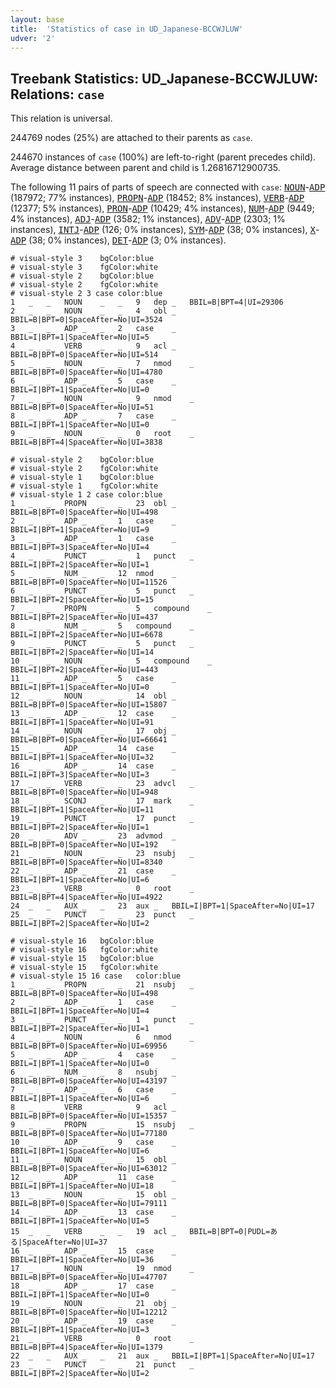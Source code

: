 ```yaml
---
layout: base
title:  'Statistics of case in UD_Japanese-BCCWJLUW'
udver: '2'
---
```


## Treebank Statistics: UD_Japanese-BCCWJLUW: Relations: `case`

This relation is universal.

244769 nodes (25%) are attached to their parents as `case`.

244670 instances of `case` (100%) are left-to-right (parent precedes child).
Average distance between parent and child is 1.26816712900735.

The following 11 pairs of parts of speech are connected with `case`: <tt><a href="ja_bccwjluw-pos-NOUN.html">NOUN</a></tt>-<tt><a href="ja_bccwjluw-pos-ADP.html">ADP</a></tt> (187972; 77% instances), <tt><a href="ja_bccwjluw-pos-PROPN.html">PROPN</a></tt>-<tt><a href="ja_bccwjluw-pos-ADP.html">ADP</a></tt> (18452; 8% instances), <tt><a href="ja_bccwjluw-pos-VERB.html">VERB</a></tt>-<tt><a href="ja_bccwjluw-pos-ADP.html">ADP</a></tt> (12377; 5% instances), <tt><a href="ja_bccwjluw-pos-PRON.html">PRON</a></tt>-<tt><a href="ja_bccwjluw-pos-ADP.html">ADP</a></tt> (10429; 4% instances), <tt><a href="ja_bccwjluw-pos-NUM.html">NUM</a></tt>-<tt><a href="ja_bccwjluw-pos-ADP.html">ADP</a></tt> (9449; 4% instances), <tt><a href="ja_bccwjluw-pos-ADJ.html">ADJ</a></tt>-<tt><a href="ja_bccwjluw-pos-ADP.html">ADP</a></tt> (3582; 1% instances), <tt><a href="ja_bccwjluw-pos-ADV.html">ADV</a></tt>-<tt><a href="ja_bccwjluw-pos-ADP.html">ADP</a></tt> (2303; 1% instances), <tt><a href="ja_bccwjluw-pos-INTJ.html">INTJ</a></tt>-<tt><a href="ja_bccwjluw-pos-ADP.html">ADP</a></tt> (126; 0% instances), <tt><a href="ja_bccwjluw-pos-SYM.html">SYM</a></tt>-<tt><a href="ja_bccwjluw-pos-ADP.html">ADP</a></tt> (38; 0% instances), <tt><a href="ja_bccwjluw-pos-X.html">X</a></tt>-<tt><a href="ja_bccwjluw-pos-ADP.html">ADP</a></tt> (38; 0% instances), <tt><a href="ja_bccwjluw-pos-DET.html">DET</a></tt>-<tt><a href="ja_bccwjluw-pos-ADP.html">ADP</a></tt> (3; 0% instances).


~~~ conllu
# visual-style 3	bgColor:blue
# visual-style 3	fgColor:white
# visual-style 2	bgColor:blue
# visual-style 2	fgColor:white
# visual-style 2 3 case	color:blue
1	_	_	NOUN	_	_	9	dep	_	BBIL=B|BPT=4|UI=29306
2	_	_	NOUN	_	_	4	obl	_	BBIL=B|BPT=0|SpaceAfter=No|UI=3524
3	_	_	ADP	_	_	2	case	_	BBIL=I|BPT=1|SpaceAfter=No|UI=5
4	_	_	VERB	_	_	9	acl	_	BBIL=B|BPT=0|SpaceAfter=No|UI=514
5	_	_	NOUN	_	_	7	nmod	_	BBIL=B|BPT=0|SpaceAfter=No|UI=4780
6	_	_	ADP	_	_	5	case	_	BBIL=I|BPT=1|SpaceAfter=No|UI=0
7	_	_	NOUN	_	_	9	nmod	_	BBIL=B|BPT=0|SpaceAfter=No|UI=51
8	_	_	ADP	_	_	7	case	_	BBIL=I|BPT=1|SpaceAfter=No|UI=0
9	_	_	NOUN	_	_	0	root	_	BBIL=B|BPT=4|SpaceAfter=No|UI=3838

~~~


~~~ conllu
# visual-style 2	bgColor:blue
# visual-style 2	fgColor:white
# visual-style 1	bgColor:blue
# visual-style 1	fgColor:white
# visual-style 1 2 case	color:blue
1	_	_	PROPN	_	_	23	obl	_	BBIL=B|BPT=0|SpaceAfter=No|UI=498
2	_	_	ADP	_	_	1	case	_	BBIL=I|BPT=1|SpaceAfter=No|UI=9
3	_	_	ADP	_	_	1	case	_	BBIL=I|BPT=3|SpaceAfter=No|UI=4
4	_	_	PUNCT	_	_	1	punct	_	BBIL=I|BPT=2|SpaceAfter=No|UI=1
5	_	_	NUM	_	_	12	nmod	_	BBIL=B|BPT=0|SpaceAfter=No|UI=11526
6	_	_	PUNCT	_	_	5	punct	_	BBIL=I|BPT=2|SpaceAfter=No|UI=15
7	_	_	PROPN	_	_	5	compound	_	BBIL=I|BPT=2|SpaceAfter=No|UI=437
8	_	_	NUM	_	_	5	compound	_	BBIL=I|BPT=2|SpaceAfter=No|UI=6678
9	_	_	PUNCT	_	_	5	punct	_	BBIL=I|BPT=2|SpaceAfter=No|UI=14
10	_	_	NOUN	_	_	5	compound	_	BBIL=I|BPT=2|SpaceAfter=No|UI=443
11	_	_	ADP	_	_	5	case	_	BBIL=I|BPT=1|SpaceAfter=No|UI=0
12	_	_	NOUN	_	_	14	obl	_	BBIL=B|BPT=0|SpaceAfter=No|UI=15807
13	_	_	ADP	_	_	12	case	_	BBIL=I|BPT=1|SpaceAfter=No|UI=91
14	_	_	NOUN	_	_	17	obj	_	BBIL=B|BPT=0|SpaceAfter=No|UI=66641
15	_	_	ADP	_	_	14	case	_	BBIL=I|BPT=1|SpaceAfter=No|UI=32
16	_	_	ADP	_	_	14	case	_	BBIL=I|BPT=3|SpaceAfter=No|UI=3
17	_	_	VERB	_	_	23	advcl	_	BBIL=B|BPT=0|SpaceAfter=No|UI=948
18	_	_	SCONJ	_	_	17	mark	_	BBIL=I|BPT=1|SpaceAfter=No|UI=11
19	_	_	PUNCT	_	_	17	punct	_	BBIL=I|BPT=2|SpaceAfter=No|UI=1
20	_	_	ADV	_	_	23	advmod	_	BBIL=B|BPT=0|SpaceAfter=No|UI=192
21	_	_	NOUN	_	_	23	nsubj	_	BBIL=B|BPT=0|SpaceAfter=No|UI=8340
22	_	_	ADP	_	_	21	case	_	BBIL=I|BPT=1|SpaceAfter=No|UI=6
23	_	_	VERB	_	_	0	root	_	BBIL=B|BPT=4|SpaceAfter=No|UI=4922
24	_	_	AUX	_	_	23	aux	_	BBIL=I|BPT=1|SpaceAfter=No|UI=17
25	_	_	PUNCT	_	_	23	punct	_	BBIL=I|BPT=2|SpaceAfter=No|UI=2

~~~


~~~ conllu
# visual-style 16	bgColor:blue
# visual-style 16	fgColor:white
# visual-style 15	bgColor:blue
# visual-style 15	fgColor:white
# visual-style 15 16 case	color:blue
1	_	_	PROPN	_	_	21	nsubj	_	BBIL=B|BPT=0|SpaceAfter=No|UI=498
2	_	_	ADP	_	_	1	case	_	BBIL=I|BPT=1|SpaceAfter=No|UI=4
3	_	_	PUNCT	_	_	1	punct	_	BBIL=I|BPT=2|SpaceAfter=No|UI=1
4	_	_	NOUN	_	_	6	nmod	_	BBIL=B|BPT=0|SpaceAfter=No|UI=69956
5	_	_	ADP	_	_	4	case	_	BBIL=I|BPT=1|SpaceAfter=No|UI=0
6	_	_	NUM	_	_	8	nsubj	_	BBIL=B|BPT=0|SpaceAfter=No|UI=43197
7	_	_	ADP	_	_	6	case	_	BBIL=I|BPT=1|SpaceAfter=No|UI=6
8	_	_	VERB	_	_	9	acl	_	BBIL=B|BPT=0|SpaceAfter=No|UI=15357
9	_	_	PROPN	_	_	15	nsubj	_	BBIL=B|BPT=0|SpaceAfter=No|UI=77180
10	_	_	ADP	_	_	9	case	_	BBIL=I|BPT=1|SpaceAfter=No|UI=6
11	_	_	NOUN	_	_	15	obl	_	BBIL=B|BPT=0|SpaceAfter=No|UI=63012
12	_	_	ADP	_	_	11	case	_	BBIL=I|BPT=1|SpaceAfter=No|UI=18
13	_	_	NOUN	_	_	15	obl	_	BBIL=B|BPT=0|SpaceAfter=No|UI=79111
14	_	_	ADP	_	_	13	case	_	BBIL=I|BPT=1|SpaceAfter=No|UI=5
15	_	_	VERB	_	_	19	acl	_	BBIL=B|BPT=0|PUDL=ある|SpaceAfter=No|UI=37
16	_	_	ADP	_	_	15	case	_	BBIL=I|BPT=1|SpaceAfter=No|UI=36
17	_	_	NOUN	_	_	19	nmod	_	BBIL=B|BPT=0|SpaceAfter=No|UI=47707
18	_	_	ADP	_	_	17	case	_	BBIL=I|BPT=1|SpaceAfter=No|UI=0
19	_	_	NOUN	_	_	21	obj	_	BBIL=B|BPT=0|SpaceAfter=No|UI=12212
20	_	_	ADP	_	_	19	case	_	BBIL=I|BPT=1|SpaceAfter=No|UI=3
21	_	_	VERB	_	_	0	root	_	BBIL=B|BPT=4|SpaceAfter=No|UI=1379
22	_	_	AUX	_	_	21	aux	_	BBIL=I|BPT=1|SpaceAfter=No|UI=17
23	_	_	PUNCT	_	_	21	punct	_	BBIL=I|BPT=2|SpaceAfter=No|UI=2

~~~


